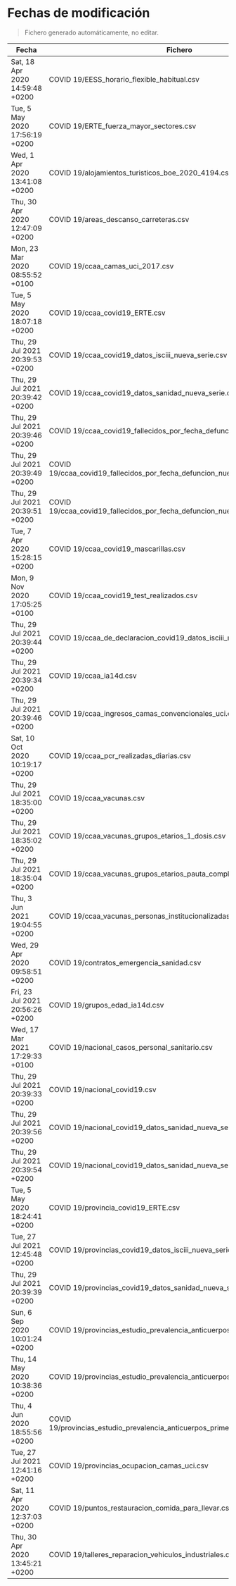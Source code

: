 # Fechas de modificación

> Fichero generado automáticamente, no editar.

| Fecha                           | Fichero                  |
|---------------------------------|--------------------------|
| Sat, 18 Apr 2020 14:59:48 +0200  | COVID 19/EESS_horario_flexible_habitual.csv |
| Tue, 5 May 2020 17:56:19 +0200  | COVID 19/ERTE_fuerza_mayor_sectores.csv |
| Wed, 1 Apr 2020 13:41:08 +0200  | COVID 19/alojamientos_turisticos_boe_2020_4194.csv |
| Thu, 30 Apr 2020 12:47:09 +0200  | COVID 19/areas_descanso_carreteras.csv |
| Mon, 23 Mar 2020 08:55:52 +0100  | COVID 19/ccaa_camas_uci_2017.csv |
| Tue, 5 May 2020 18:07:18 +0200  | COVID 19/ccaa_covid19_ERTE.csv |
| Thu, 29 Jul 2021 20:39:53 +0200  | COVID 19/ccaa_covid19_datos_isciii_nueva_serie.csv |
| Thu, 29 Jul 2021 20:39:42 +0200  | COVID 19/ccaa_covid19_datos_sanidad_nueva_serie.csv |
| Thu, 29 Jul 2021 20:39:46 +0200  | COVID 19/ccaa_covid19_fallecidos_por_fecha_defuncion_nueva_serie.csv |
| Thu, 29 Jul 2021 20:39:49 +0200  | COVID 19/ccaa_covid19_fallecidos_por_fecha_defuncion_nueva_serie_long.csv |
| Thu, 29 Jul 2021 20:39:51 +0200  | COVID 19/ccaa_covid19_fallecidos_por_fecha_defuncion_nueva_serie_original.csv |
| Tue, 7 Apr 2020 15:28:15 +0200  | COVID 19/ccaa_covid19_mascarillas.csv |
| Mon, 9 Nov 2020 17:05:25 +0100  | COVID 19/ccaa_covid19_test_realizados.csv |
| Thu, 29 Jul 2021 20:39:44 +0200  | COVID 19/ccaa_de_declaracion_covid19_datos_isciii_nueva_serie.csv |
| Thu, 29 Jul 2021 20:39:34 +0200  | COVID 19/ccaa_ia14d.csv |
| Thu, 29 Jul 2021 20:39:46 +0200  | COVID 19/ccaa_ingresos_camas_convencionales_uci.csv |
| Sat, 10 Oct 2020 10:19:17 +0200  | COVID 19/ccaa_pcr_realizadas_diarias.csv |
| Thu, 29 Jul 2021 18:35:00 +0200  | COVID 19/ccaa_vacunas.csv |
| Thu, 29 Jul 2021 18:35:02 +0200  | COVID 19/ccaa_vacunas_grupos_etarios_1_dosis.csv |
| Thu, 29 Jul 2021 18:35:04 +0200  | COVID 19/ccaa_vacunas_grupos_etarios_pauta_completa.csv |
| Thu, 3 Jun 2021 19:04:55 +0200  | COVID 19/ccaa_vacunas_personas_institucionalizadas.csv |
| Wed, 29 Apr 2020 09:58:51 +0200  | COVID 19/contratos_emergencia_sanidad.csv |
| Fri, 23 Jul 2021 20:56:26 +0200  | COVID 19/grupos_edad_ia14d.csv |
| Wed, 17 Mar 2021 17:29:33 +0100  | COVID 19/nacional_casos_personal_sanitario.csv |
| Thu, 29 Jul 2021 20:39:33 +0200  | COVID 19/nacional_covid19.csv |
| Thu, 29 Jul 2021 20:39:56 +0200  | COVID 19/nacional_covid19_datos_sanidad_nueva_serie.csv |
| Thu, 29 Jul 2021 20:39:54 +0200  | COVID 19/nacional_covid19_datos_sanidad_nueva_serie_grupos_edad.csv |
| Tue, 5 May 2020 18:24:41 +0200  | COVID 19/provincia_covid19_ERTE.csv |
| Tue, 27 Jul 2021 12:45:48 +0200  | COVID 19/provincias_covid19_datos_isciii_nueva_serie.csv |
| Thu, 29 Jul 2021 20:39:39 +0200  | COVID 19/provincias_covid19_datos_sanidad_nueva_serie.csv |
| Sun, 6 Sep 2020 10:01:24 +0200  | COVID 19/provincias_estudio_prevalencia_anticuerpos_final.csv |
| Thu, 14 May 2020 10:38:36 +0200  | COVID 19/provincias_estudio_prevalencia_anticuerpos_primera_ronda.csv |
| Thu, 4 Jun 2020 18:55:56 +0200  | COVID 19/provincias_estudio_prevalencia_anticuerpos_primera_y_segunda_ronda.csv |
| Tue, 27 Jul 2021 12:41:16 +0200  | COVID 19/provincias_ocupacion_camas_uci.csv |
| Sat, 11 Apr 2020 12:37:03 +0200  | COVID 19/puntos_restauracion_comida_para_llevar.csv |
| Thu, 30 Apr 2020 13:45:21 +0200  | COVID 19/talleres_reparacion_vehiculos_industriales.csv |
